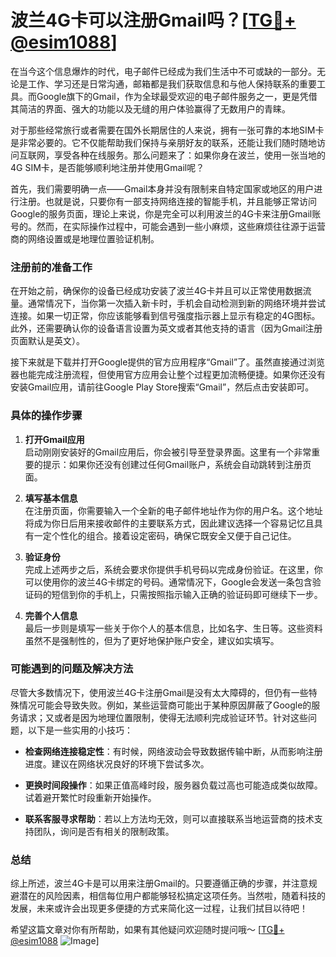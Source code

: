 # 波兰4G卡可以注册Gmail吗？[[TG💪+ @esim1088](https://t.me/s/esim1088)]

在当今这个信息爆炸的时代，电子邮件已经成为我们生活中不可或缺的一部分。无论是工作、学习还是日常沟通，邮箱都是我们获取信息和与他人保持联系的重要工具。而Google旗下的Gmail，作为全球最受欢迎的电子邮件服务之一，更是凭借其简洁的界面、强大的功能以及无缝的用户体验赢得了无数用户的青睐。

对于那些经常旅行或者需要在国外长期居住的人来说，拥有一张可靠的本地SIM卡是非常必要的。它不仅能帮助我们保持与亲朋好友的联系，还能让我们随时随地访问互联网，享受各种在线服务。那么问题来了：如果你身在波兰，使用一张当地的4G SIM卡，是否能够顺利地注册并使用Gmail呢？

首先，我们需要明确一点——Gmail本身并没有限制来自特定国家或地区的用户进行注册。也就是说，只要你有一部支持网络连接的智能手机，并且能够正常访问Google的服务页面，理论上来说，你是完全可以利用波兰的4G卡来注册Gmail账号的。然而，在实际操作过程中，可能会遇到一些小麻烦，这些麻烦往往源于运营商的网络设置或是地理位置验证机制。

### 注册前的准备工作

在开始之前，确保你的设备已经成功安装了波兰4G卡并且可以正常使用数据流量。通常情况下，当你第一次插入新卡时，手机会自动检测到新的网络环境并尝试连接。如果一切正常，你应该能够看到信号强度指示器上显示有稳定的4G图标。此外，还需要确认你的设备语言设置为英文或者其他支持的语言（因为Gmail注册页面默认是英文）。

接下来就是下载并打开Google提供的官方应用程序“Gmail”了。虽然直接通过浏览器也能完成注册流程，但使用官方应用会让整个过程更加流畅便捷。如果你还没有安装Gmail应用，请前往Google Play Store搜索“Gmail”，然后点击安装即可。

### 具体的操作步骤

1. **打开Gmail应用**  
   启动刚刚安装好的Gmail应用后，你会被引导至登录界面。这里有一个非常重要的提示：如果你还没有创建过任何Gmail账户，系统会自动跳转到注册页面。

2. **填写基本信息**  
   在注册页面，你需要输入一个全新的电子邮件地址作为你的用户名。这个地址将成为你日后用来接收邮件的主要联系方式，因此建议选择一个容易记忆且具有一定个性化的组合。接着设定密码，确保它既安全又便于自己记住。

3. **验证身份**  
   完成上述两步之后，系统会要求你提供手机号码以完成身份验证。在这里，你可以使用你的波兰4G卡绑定的号码。通常情况下，Google会发送一条包含验证码的短信到你的手机上，只需按照指示输入正确的验证码即可继续下一步。

4. **完善个人信息**  
   最后一步则是填写一些关于你个人的基本信息，比如名字、生日等。这些资料虽然不是强制性的，但为了更好地保护账户安全，建议如实填写。

### 可能遇到的问题及解决方法

尽管大多数情况下，使用波兰4G卡注册Gmail是没有太大障碍的，但仍有一些特殊情况可能会导致失败。例如，某些运营商可能出于某种原因屏蔽了Google的服务请求；又或者是因为地理位置限制，使得无法顺利完成验证环节。针对这些问题，以下是一些实用的小技巧：

- **检查网络连接稳定性**：有时候，网络波动会导致数据传输中断，从而影响注册进度。建议在网络状况良好的环境下尝试多次。
  
- **更换时间段操作**：如果正值高峰时段，服务器负载过高也可能造成类似故障。试着避开繁忙时段重新开始操作。

- **联系客服寻求帮助**：若以上方法均无效，则可以直接联系当地运营商的技术支持团队，询问是否有相关的限制政策。

### 总结

综上所述，波兰4G卡是可以用来注册Gmail的。只要遵循正确的步骤，并注意规避潜在的风险因素，相信每位用户都能够轻松搞定这项任务。当然啦，随着科技的发展，未来或许会出现更多便捷的方式来简化这一过程，让我们拭目以待吧！

希望这篇文章对你有所帮助，如果有其他疑问欢迎随时提问哦～ [[TG💪+ @esim1088](https://t.me/s/esim1088) ![Image](https://i.postimg.cc/4NQfJmqS/Snipaste-2025-05-13-00-14-12.png)]